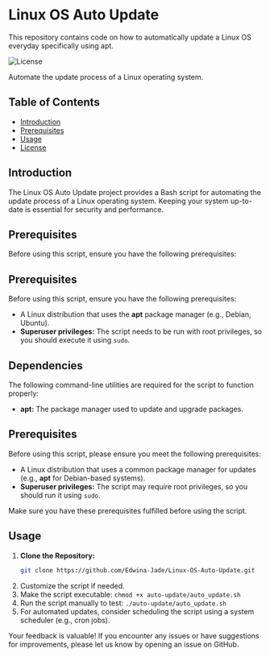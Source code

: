 # Linux OS Auto Update
This repository contains code on how to automatically update a Linux OS everyday specifically using apt.

![License](https://img.shields.io/badge/license-MIT-blue)

Automate the update process of a Linux operating system.

## Table of Contents

- [Introduction](#introduction)
- [Prerequisites](#prerequisites)
- [Usage](#usage)
- [License](#license)

## Introduction

The Linux OS Auto Update project provides a Bash script for automating the update process of a Linux operating system. Keeping your system up-to-date is essential for security and performance.

## Prerequisites

Before using this script, ensure you have the following prerequisites:

## Prerequisites

Before using this script, ensure you have the following prerequisites:

- A Linux distribution that uses the **apt** package manager (e.g., Debian, Ubuntu).
- **Superuser privileges:** The script needs to be run with root privileges, so you should execute it using `sudo`.

## Dependencies

The following command-line utilities are required for the script to function properly:

- **apt:** The package manager used to update and upgrade packages.

## Prerequisites

Before using this script, please ensure you meet the following prerequisites:

- A Linux distribution that uses a common package manager for updates (e.g., **apt** for Debian-based systems).
- **Superuser privileges:** The script may require root privileges, so you should run it using `sudo`.
  
Make sure you have these prerequisites fulfilled before using the script.

## Usage

1. **Clone the Repository:**
   ```sh
   git clone https://github.com/Edwina-Jade/Linux-OS-Auto-Update.git
3. Customize the script if needed.
4. Make the script executable: `chmod +x auto-update/auto_update.sh`
5. Run the script manually to test: `./auto-update/auto_update.sh`
6. For automated updates, consider scheduling the script using a system scheduler (e.g., cron jobs).

Your feedback is valuable! If you encounter any issues or have suggestions for improvements, please let us know by opening an issue on GitHub.
